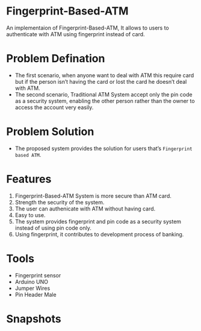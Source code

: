 # Fingerprint-Based-ATM
An implementaion of Fingerprint-Based-ATM, It allows to users to authenticate with ATM using fingerprint instead of card.

# Problem Defination
- The first scenario, when anyone want to deal with ATM this require card but if the person isn’t having the card or lost the card he doesn’t deal with ATM.
- The second scenario, Traditional ATM System accept only the pin code as a security system, enabling the other person rather than the owner to access the account very easily.

# Problem Solution
- The proposed system provides the solution for users that’s `Fingerprint based ATM`.

# Features
1. Fingerprint-Based-ATM System is more secure than ATM card.
2. Strength the security of the system.
3. The user can authenicate with ATM without having card.
4. Easy to use.
5. The system provides fingerprint and pin code as a security system instead of using pin code only.
6. Using fingerprint, it contributes to development process of banking.

# Tools
- Fingerprint sensor
- Arduino UNO
- Jumper Wires
- Pin Header Male

# Snapshots


